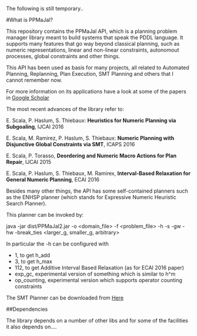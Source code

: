 The following is still temporary..

#What is PPMaJal?

This repository contains the PPMaJal API, which is a planning problem manager library meant to build systems that speak the PDDL language. It supports many features that go way beyond classical planning, such as numeric representations, linear and non-linear constraints, autonomout processes, global constraints and other things.

This API has been used as basis for many projects, all related to Automated Planning, Replanning, Plan Execution, SMT Planning and others that I cannot remember now.

For more information on its applications have a look at some of the papers in [Google Scholar](https://scholar.google.com.au/citations?user=lgfpklAAAAAJ&hl=en)

The most recent advances of the library refer to:

E. Scala, P. Haslum, S. Thiebaux: **Heuristics for Numeric Planning via Subgoaling**, IJCAI 2016

E. Scala, M. Ramirez, P. Haslum, S. Thiebaux: **Numeric Planning with Disjunctive Global Constraints via SMT**, ICAPS 2016

E. Scala, P. Torasso, **Deordering and Numeric Macro Actions for Plan Repair**, IJCAI 2015

E. Scala, P. Haslum, S. Thiebaux, M. Ramirex, **Interval-Based Relaxation for General Numeric Planning**, ECAI 2016



Besides many other things, the API has some self-contained planners such as the ENHSP planner (which stands for Expressive Numeric Heuristic Search Planner).

This planner can be invoked by:

java -jar dist/PPMaJal2.jar -o <domain_file> -f <problem_file> -h <configuration> -s <search-strategy> -gw <weight for the g-values> -hw <weight for the h-values> -break_ties <larger_g, smaller_g, arbitrary>

In particular the -h can be configured with

- 1, to get h_add
- 3, to get h_max
- 112, to get Additive Interval Based Relaxation (as for ECAI 2016 paper)
- exp_gc, experimental version of something which is similar to h^m
- op_counting, experimental version which supports operator counting constraints


The SMT Planner can be downloaded from [Here](https://bitbucket.org/enricode/springroll-smt-hybrid-planner)

##Dependencies

The library depends on a number of other libs and for some of the facilities it also depends on....